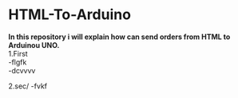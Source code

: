 # HTML-To-Arduino
**In this repository i will explain how can send orders from HTML to Arduinou UNO.**
<br/>
1.First 
<br/>
  -flgfk
  <br/>
    -dcvvvv
    <br/>
    
2.sec/
  -fvkf
